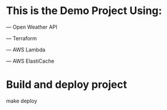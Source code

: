 # This is the Demo Project Using:

— Open Weather API

— Terraform

— AWS Lambda

— AWS ElastiCache

# Build and deploy project

make deploy
